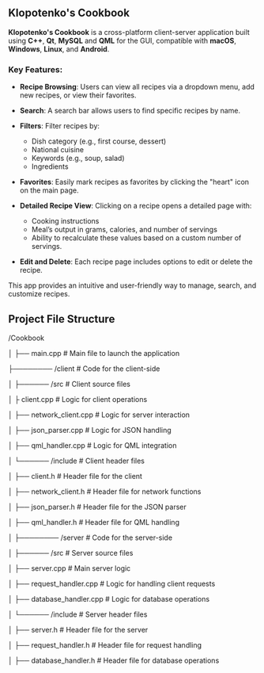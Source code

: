 ## Klopotenko's Cookbook

**Klopotenko's Cookbook** is a cross-platform client-server application built using **C++**, **Qt**, **MySQL** and **QML** for the GUI, compatible with **macOS**, **Windows**, **Linux**, and **Android**.

### Key Features:

- **Recipe Browsing**: Users can view all recipes via a dropdown menu, add new recipes, or view their favorites.

- **Search**: A search bar allows users to find specific recipes by name.

- **Filters**: Filter recipes by:
  - Dish category (e.g., first course, dessert)
  - National cuisine
  - Keywords (e.g., soup, salad)
  - Ingredients

- **Favorites**: Easily mark recipes as favorites by clicking the "heart" icon on the main page.

- **Detailed Recipe View**: Clicking on a recipe opens a detailed page with:
  - Cooking instructions
  - Meal’s output in grams, calories, and number of servings
  - Ability to recalculate these values based on a custom number of servings.

- **Edit and Delete**: Each recipe page includes options to edit or delete the recipe.

This app provides an intuitive and user-friendly way to manage, search, and customize recipes.

## Project File Structure

/Cookbook

│   ├── main.cpp                  # Main file to launch the application

├──────── /client                       # Code for the client-side

│   ├────── /src                      # Client source files

│       ├ client.cpp            # Logic for client operations

│       ├── network_client.cpp     # Logic for server interaction

│       ├── json_parser.cpp       # Logic for JSON handling

│       ├── qml_handler.cpp       # Logic for QML integration


│   └────── /include                  # Client header files

│       ├── client.h              # Header file for the client

│       ├── network_client.h       # Header file for network functions

│       ├── json_parser.h         # Header file for the JSON parser

│       ├── qml_handler.h         # Header file for QML handling

│
├──────── /server                       # Code for the server-side

│   ├────── /src                      # Server source files

│       ├── server.cpp            # Main server logic

│       ├── request_handler.cpp    # Logic for handling client requests

│       ├── database_handler.cpp    # Logic for database operations

│   └────── /include                  # Server header files

│       ├── server.h              # Header file for the server

│       ├── request_handler.h      # Header file for request handling

│       ├── database_handler.h      # Header file for database operations

